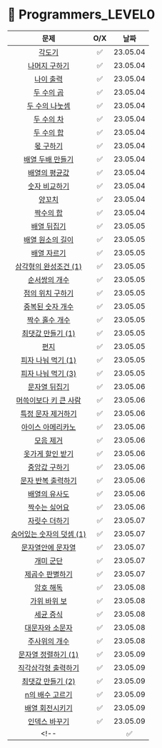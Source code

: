 # 📖 Programmers_LEVEL0
| 문제 | O/X | 날짜 |
|:----------:|:----------:|:----------:|
| [각도기](https://school.programmers.co.kr/learn/courses/30/lessons/120829) | ✅ | 23.05.04 |
| [나머지 구하기](https://school.programmers.co.kr/learn/courses/30/lessons/120810) | ✅ | 23.05.04 |
| [나이 출력](https://school.programmers.co.kr/learn/courses/30/lessons/120820) | ✅ | 23.05.04 |
| [두 수의 곱](https://school.programmers.co.kr/learn/courses/30/lessons/120804) | ✅ | 23.05.04 |
| [두 수의 나눗셈](https://school.programmers.co.kr/learn/courses/30/lessons/120806) | ✅ | 23.05.04 |
| [두 수의 차](https://school.programmers.co.kr/learn/courses/30/lessons/120803) | ✅ | 23.05.04 |
| [두 수의 합](https://school.programmers.co.kr/learn/courses/30/lessons/120802) | ✅ | 23.05.04 |
| [몫 구하기](https://school.programmers.co.kr/learn/courses/30/lessons/120805) | ✅ | 23.05.04 |
| [배열 두배 만들기](https://school.programmers.co.kr/learn/courses/30/lessons/120809) | ✅ | 23.05.04 |
| [배열의 평균값](https://school.programmers.co.kr/learn/courses/30/lessons/120817) | ✅ | 23.05.04 |
| [숫자 비교하기](https://school.programmers.co.kr/learn/courses/30/lessons/120807) | ✅ | 23.05.04 |
| [양꼬치](https://school.programmers.co.kr/learn/courses/30/lessons/120830) | ✅ | 23.05.04 |
| [짝수의 합](https://school.programmers.co.kr/learn/courses/30/lessons/120831) | ✅ | 23.05.04 |
| [배열 뒤집기](https://school.programmers.co.kr/learn/courses/30/lessons/120821) | ✅ | 23.05.05 |
| [배열 원소의 길이](https://school.programmers.co.kr/learn/courses/30/lessons/120854) | ✅ | 23.05.05 |
| [배열 자르기](https://school.programmers.co.kr/learn/courses/30/lessons/120833) | ✅ | 23.05.05 |
| [삼각형의 완성조건 (1)](https://school.programmers.co.kr/learn/courses/30/lessons/120889) | ✅ | 23.05.05 |
| [순서쌍의 개수](https://school.programmers.co.kr/learn/courses/30/lessons/120836) | ✅ | 23.05.05 |
| [점의 위치 구하기](https://school.programmers.co.kr/learn/courses/30/lessons/120841) | ✅ | 23.05.05 |
| [중복된 숫자 개수](https://school.programmers.co.kr/learn/courses/30/lessons/120583) | ✅ | 23.05.05 |
| [짝수 홀수 개수](https://school.programmers.co.kr/learn/courses/30/lessons/120824) | ✅ | 23.05.05 |
| [최댓값 만들기 (1)](https://school.programmers.co.kr/learn/courses/30/lessons/120847) | ✅ | 23.05.05 |
| [편지](https://school.programmers.co.kr/learn/courses/30/lessons/120898) | ✅ | 23.05.05 |
| [피자 나눠 먹기 (1)](https://school.programmers.co.kr/learn/courses/30/lessons/120814) | ✅ | 23.05.05 |
| [피자 나눠 먹기 (3)](https://school.programmers.co.kr/learn/courses/30/lessons/120816) | ✅ | 23.05.05 |
| [문자열 뒤집기](https://school.programmers.co.kr/learn/courses/30/lessons/120822) | ✅ | 23.05.06 |
| [머쓱이보다 키 큰 사람](https://school.programmers.co.kr/learn/courses/30/lessons/120585) | ✅ | 23.05.06 |
| [특정 문자 제거하기](https://school.programmers.co.kr/learn/courses/30/lessons/120826) | ✅ | 23.05.06 |
| [아이스 아메리카노](https://school.programmers.co.kr/learn/courses/30/lessons/120819) | ✅ | 23.05.06 |
| [모음 제거](https://school.programmers.co.kr/learn/courses/30/lessons/120849) | ✅ | 23.05.06 |
| [옷가게 할인 받기](https://school.programmers.co.kr/learn/courses/30/lessons/120818) | ✅ | 23.05.06 |
| [중앙값 구하기](https://school.programmers.co.kr/learn/courses/30/lessons/120811) | ✅ | 23.05.06 |
| [문자 반복 출력하기](https://school.programmers.co.kr/learn/courses/30/lessons/120825) | ✅ | 23.05.06 |
| [배열의 유사도](https://school.programmers.co.kr/learn/courses/30/lessons/120903) | ✅ | 23.05.06 |
| [짝수는 싫어요](https://school.programmers.co.kr/learn/courses/30/lessons/120813) | ✅ | 23.05.06 |
| [자릿수 더하기](https://school.programmers.co.kr/learn/courses/30/lessons/120906) | ✅ | 23.05.07 |
| [숨어있는 숫자의 덧셈 (1)](https://school.programmers.co.kr/learn/courses/30/lessons/120851) | ✅ | 23.05.07 |
| [문자열안에 문자열](https://school.programmers.co.kr/learn/courses/30/lessons/120908) | ✅ | 23.05.07 |
| [개미 군단](https://school.programmers.co.kr/learn/courses/30/lessons/120837) | ✅ | 23.05.07 |
| [제곱수 판별하기](https://school.programmers.co.kr/learn/courses/30/lessons/120909) | ✅ | 23.05.07 |
| [암호 해독](https://school.programmers.co.kr/learn/courses/30/lessons/120892) | ✅ | 23.05.08 |
| [가위 바위 보](https://school.programmers.co.kr/learn/courses/30/lessons/120839) | ✅ | 23.05.08 |
| [세균 증식](https://school.programmers.co.kr/learn/courses/30/lessons/120910) | ✅ | 23.05.08 |
| [대문자와 소문자](https://school.programmers.co.kr/learn/courses/30/lessons/120893) | ✅ | 23.05.08 |
| [주사위의 개수](https://school.programmers.co.kr/learn/courses/30/lessons/120845) | ✅ | 23.05.08 |
| [문자열 정렬하기 (1)](https://school.programmers.co.kr/learn/courses/30/lessons/120850) | ✅ | 23.05.09 |
| [직각삼각형 출력하기](https://school.programmers.co.kr/learn/courses/30/lessons/120823) | ✅ | 23.05.09 |
| [최댓값 만들기 (2)](https://school.programmers.co.kr/learn/courses/30/lessons/120862) | ✅ | 23.05.09 |
| [n의 배수 고르기](https://school.programmers.co.kr/learn/courses/30/lessons/120905) | ✅ | 23.05.09 |
| [배열 회전시키기](https://school.programmers.co.kr/learn/courses/30/lessons/120844) | ✅ | 23.05.09 |
| [인덱스 바꾸기](https://school.programmers.co.kr/learn/courses/30/lessons/120895) | ✅ | 23.05.09 |
<!-- | []() | ✅ | 23.05.09 | -->